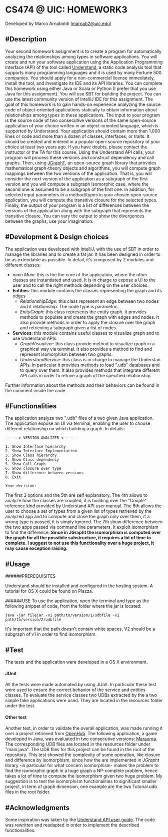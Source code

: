 CS474 @ UIC: HOMEWORK3
======================
Developed by Marco Arnaboldi (marnab2@uic.edu)

#Description
--------------------
Your second homework assignment is to create a program for automatically analyzing the relationships among types in software applications. You will create and run your software application using the Application Programming Interface (API) of the tool called [Understand](https://scitools.com/non-commercial-license/), a static code analysis tool that supports many programming languages and it is used by many Fortune 500 companies. You should apply for a non-commercial license immediately, install the tool, and investigate its IDE and its API libraries. You can complete this homework using either Java or Scala or Python (I prefer that you use Java for this assignment). You will use SBT for building the project. You can use the latest community version of IntelliJ IDE for this assignment.
The goal of this homework is to gain hands-on experience analyzing the source code of object-oriented applications statically to obtain information about relationships among types in these applications. The input to your program is the source code of two consecutive versions of the same open-source application of your choice written in an object-oriented language, which is supported by Understand. Your application should contain more than 1,000 lines or code and more than a dozen of classes, interfaces, or traits. It should be created and entered in a popular open-source repository of your choice at least two years ago. If you have doubts, please contact the instructor or the TA for this course.
Using the Understand API calls, your program will process these versions and construct dependency and call graphs. Then, using [JGraphT](http://jgrapht.org/), an open-source graph library that provides mathematical graph-theory objects and algorithms, you will compute graph mappings between the two versions of the application. That is, you will consider the next version of the application as a subgraph of the first version and you will compute a subgraph isomorphic case, where the second one is assumed to be a subgraph of the first one. In addition, for selected input parameters in a method/types in your chosen open-source application, you will compute the transitive closure for the selected types. Finally, the output of your program is a list of differences between the versions of the application along with the subgraph that represents the transitive closure. You can vary the output to show the divergences between the graphs, use your imagination.

#Development & Design choices
-----------------
The application was developed with IntelliJ, with the use of SBT in order to manage the libraries and to create a fat jar. It has been designed in order to be as extendable as possible.
In detail, it's composed by 2 modules and different classes:

+ *main.Main*: this is the the core of the application, where the other classes are instantiated and used. It is in charge to expose a UI to the user and to call the right methods depending on the user choices.
+ **Entities**: this module contains the classes representing the graph and its edges
    + *RelationshipEdge*: this class represent an edge between two nodes and it relationship. The node type is parametric.
    + *EnityGraph*: this class represents the entity graph. It provides methods to populate and create the graph with edges and nodes. It also provide methods in order to apply the closure over the graph and retrieving a subgraph given a list of nodes.
+ **Services**: this module contains useful classes to visualize graph and to use Understand APIs.
    + *GraphVisualizer*: this class provide method to visualize graph in a graphical way via terminal. It also provides a method to find and represent isomorphism between two graphs.
    + *UnderstandService*: this class is in charge to manage the Understan APIs. In particular it provides methods to load ".udb" databases and to query over them. It also provides methods that integrate different API calls in order to retrive a graph of the specified relationship.

Further information about the methods and their behaviors can be found in the comment inside the code.

#Functionalities
----------------
The application analyze two ".udb" files of a two given Java application.
The application expose an UI via terminal, enabling the user to choose different relationship on which building a graph. In details:

~~~~
------> VERSION ANALIZER <------

1. Show Interface hierarchy
2. Show Interface Implementation
3. Show Class hierarchy
4. Show Class dependency
5. Show Call Graph
6. Show closure over type
7. Show difference between versions
8. Exit

Your decision: 
~~~~

The first 3 options and the 5th are self explanatory. The 4th allows to analyze how the classes are coupled, it is building over the "Couple" reference kind provided by Understand API user manual. The 6th allows the user to choose a set of types from a given list of types retrieved by the analyzed app and to compute and close the graph only over them, if a wrong type is passed, it is simply ignored. The 7th show difference between the two apps passed via command line parameters, it exploit isomorphism to find the difference. __Since in JGrapht the isomorphism is computed over the graph for all the possibile substructure, it requires a lot of time to complete. I suggest to not use this functionality over a huge project, it may cause exception raising.__

#Usage
----------------

######PREREQUISITES

Understand should be installed and configured in the hosting system. A tutorial for OS X could be found on Piazza.

######USE
To use the application, open the terminal and type as the following snippet of code, from the folder where the jar is located:

`java -jar filejar -v1 path/to/version/1/udbfile -v2 path/to/version/2/udbfile`

It's important that the path doesn't contain white spaces. V2 should be a subgraph of v1 in order to find isomorphism.

#Test
----------------

The tests and the application were developed in a OS X environment.

#### JUnit
All the tests were made automated by using JUnit. In particular these test were used to ensure the correct behavior of the service and entities classes. To evaluate the service classes two UDBs extracted by the a two simple fake applications were used. They are located in the resources folder under the test. 

#### Other test
Another test, in order to validate the overall application, was made running it over a project retrieved from [OpenHub](https://www.openhub.net). The following application, a game developed in Java, was evaluated in two consecutive versions: [Marauroa](https://www.openhub.net/p/marauroa). The corresponding UDB files are located in the resources folder under "main.java". The UDB files for this project can be found in the root of the repository. This test showed the complexity of some operation, like closure and difference by isomorphism, since how the are implemented in *JGrapht* library -in particular for what concern isomorphism- makes the problem to find the isomorphic graph in a huge graph a NP-complete problem, hence takes a lot of time to compute the isomorphism given two huge problem. My suggestion is to test the isomorphism functionalities to significant smaller project, in term of graph dimension, one example are the two Tutorial.udb files in the root folder.

#Acknowledgments
---------------
Some inspiration was taken by the [Understand API user guide](http://scitools.com/documents/manuals/pdf/understand.pdf). The code was rewritten and readapted in order to implement the described functionalities.